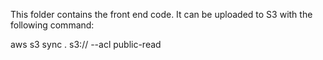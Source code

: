 This folder contains the front end code. It can be uploaded to S3 with the following command:

aws s3 sync . s3://<BUCKET NAME> --acl public-read